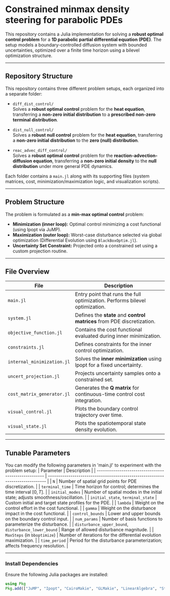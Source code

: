 # Constrained minmax density steering for parabolic PDEs

This repository contains a Julia implementation for solving a **robust optimal control problem** for a **1D parabolic partial differential equation (PDE)**. The setup models a boundary-controlled diffusion system with bounded uncertainties, optimized over a finite time horizon using a bilevel optimization structure.

---

## Repository Structure

This repository contains three different problem setups, each organized into a separate folder:

- `diff_dist_control/`  
  Solves a **robust optimal control** problem for the **heat equation**, transferring a **non-zero initial distribution** to a **prescribed non-zero terminal distribution**.

- `dist_null_control/`  
  Solves a **robust null control** problem for the **heat equation**, transferring a **non-zero initial distribution** to the **zero (null) distribution**.

- `reac_advec_diff_control/`  
  Solves a **robust optimal control** problem for the **reaction-advection-diffusion equation**, transferring a **non-zero initial density** to the **null distribution** under more general PDE dynamics.

Each folder contains a `main.jl` along with its supporting files (system matrices, cost, minimization/maximization logic, and visualization scripts).


---

## Problem Structure

The problem is formulated as a **min-max optimal control** problem:
- **Minimization (inner loop):** Optimal control minimizing a cost functional (using Ipopt via JuMP).
- **Maximization (outer loop):** Worst-case disturbance selected via global optimization (Differential Evolution using `BlackBoxOptim.jl`).
- **Uncertainty Set Constraint:** Projected onto a constrained set using a custom projection routine.

---

## File Overview

| File                        | Description                                                                 |
|----------------------------|-----------------------------------------------------------------------------|
| `main.jl`                  | Entry point that runs the full optimization. Performs bilevel optimization. |
| `system.jl`                | Defines the **state** and **control matrices** from PDE discretization.     |
| `objective_function.jl`    | Contains the cost functional evaluated during inner minimization.           |
| `constraints.jl`           | Defines constraints for the inner control optimization.                     |
| `internal_minimization.jl`| Solves the **inner minimization** using Ipopt for a fixed uncertainty.       |
| `uncert_projection.jl`     | Projects uncertainty samples onto a constrained set.                        |
| `cost_matrix_generator.jl` | Generates the **Q matrix** for continuous-time control cost integration.     |
| `visual_control.jl`        | Plots the boundary control trajectory over time.                            |
| `visual_state.jl`          | Plots the spatiotemporal state density evolution.                           |

---

## Tunable Parameters

You can modify the following parameters in 'main.jl' to experiment with the problem setup:
| Parameter                                            | Description                                                                   |
| ---------------------------------------------------- | ----------------------------------------------------------------------------- |
| `N`                                                  | Number of spatial grid points for PDE discretization.                         |
| `terminal_time`                                      | Time horizon for control; determines the time interval $[0, T]$.              |
| `initial_modes`                                      | Number of spatial modes in the initial state; adjusts smoothness/oscillation. |
| `initial_state`, `terminal_state`                    | Custom initial and target state profiles for the PDE.                         |
| `lambda`                                             | Weight on the control effort in the cost functional.                          |
| `gamma`                                              | Weight on the disturbance impact in the cost functional.                      |
| `control_bounds`                                     | Lower and upper bounds on the boundary control input.                         |
| `num_params`                                         | Number of basis functions to parameterize the disturbance.                    |
| `disturbance_upper_bound`, `disturbance_lower_bound` | Range of allowed disturbance magnitude.                                       |
| `MaxSteps` (in `bboptimize`)                         | Number of iterations for the differential evolution maximization.             |
| `time_period`                                        | Period for the disturbance parameterization; affects frequency resolution.    |

---

### Install Dependencies

Ensure the following Julia packages are installed:

```julia
using Pkg
Pkg.add(["JuMP", "Ipopt", "CairoMakie", "GLMakie", "LinearAlgebra", "StaticArrays", "Dates", "Serialization", "Optim", "Random", "BlackBoxOptim", "Colors", "QuadGK"])


